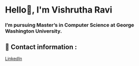 # **Hello👋, I'm Vishrutha Ravi**

### I’m pursuing Master’s in Computer Science at George Washington University.


## :envelope_with_arrow: <a name="my-custom-anchor-point">Contact information : </a>

[LinkedIn](https://www.linkedin.com/in/vishrutha-ravi-1974521b2/)












<!--
**Vishrutha1909/Vishrutha1909** is a ✨ _special_ ✨ repository because its `README.md` (this file) appears on your GitHub profile.

Here are some ideas to get you started:

- 🔭 I’m currently working on ...
- 🌱 I’m currently learning ...
- 👯 I’m looking to collaborate on ...
- 🤔 I’m looking for help with ...
- 💬 Ask me about ...
- 📫 How to reach me: ...
- 😄 Pronouns: ...
- ⚡ Fun fact: ...
-->
